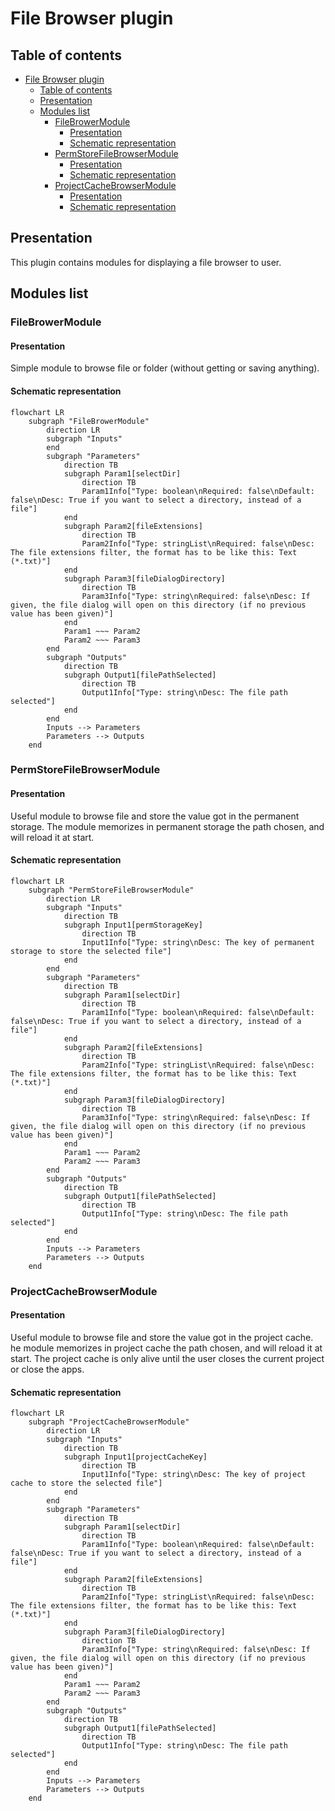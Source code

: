 <!--
SPDX-FileCopyrightText: 2024 Benoit Rolandeau <benoit.rolandeau@allcircuits.com>

SPDX-License-Identifier: LicenseRef-ALLCircuits-ACT-1.1
-->

# File Browser plugin

## Table of contents

- [File Browser plugin](#file-browser-plugin)
  - [Table of contents](#table-of-contents)
  - [Presentation](#presentation)
  - [Modules list](#modules-list)
    - [FileBrowerModule](#filebrowermodule)
      - [Presentation](#presentation-1)
      - [Schematic representation](#schematic-representation)
    - [PermStoreFileBrowserModule](#permstorefilebrowsermodule)
      - [Presentation](#presentation-2)
      - [Schematic representation](#schematic-representation-1)
    - [ProjectCacheBrowserModule](#projectcachebrowsermodule)
      - [Presentation](#presentation-3)
      - [Schematic representation](#schematic-representation-2)

## Presentation

This plugin contains modules for displaying a file browser to user.

## Modules list

### FileBrowerModule

#### Presentation

Simple module to browse file or folder (without getting or saving anything).

#### Schematic representation

```mermaid
flowchart LR
    subgraph "FileBrowerModule"
        direction LR
        subgraph "Inputs"
        end
        subgraph "Parameters"
            direction TB
            subgraph Param1[selectDir]
                direction TB
                Param1Info["Type: boolean\nRequired: false\nDefault: false\nDesc: True if you want to select a directory, instead of a file"]
            end
            subgraph Param2[fileExtensions]
                direction TB
                Param2Info["Type: stringList\nRequired: false\nDesc: The file extensions filter, the format has to be like this: Text (*.txt)"]
            end
            subgraph Param3[fileDialogDirectory]
                direction TB
                Param3Info["Type: string\nRequired: false\nDesc: If given, the file dialog will open on this directory (if no previous value has been given)"]
            end
            Param1 ~~~ Param2
            Param2 ~~~ Param3
        end
        subgraph "Outputs"
            direction TB
            subgraph Output1[filePathSelected]
                direction TB
                Output1Info["Type: string\nDesc: The file path selected"]
            end
        end
        Inputs --> Parameters
        Parameters --> Outputs
    end
```

### PermStoreFileBrowserModule

#### Presentation

Useful module to browse file and store the value got in the permanent storage.
The module memorizes in permanent storage the path chosen, and will reload it at start.

#### Schematic representation

```mermaid
flowchart LR
    subgraph "PermStoreFileBrowserModule"
        direction LR
        subgraph "Inputs"
            direction TB
            subgraph Input1[permStorageKey]
                direction TB
                Input1Info["Type: string\nDesc: The key of permanent storage to store the selected file"]
            end
        end
        subgraph "Parameters"
            direction TB
            subgraph Param1[selectDir]
                direction TB
                Param1Info["Type: boolean\nRequired: false\nDefault: false\nDesc: True if you want to select a directory, instead of a file"]
            end
            subgraph Param2[fileExtensions]
                direction TB
                Param2Info["Type: stringList\nRequired: false\nDesc: The file extensions filter, the format has to be like this: Text (*.txt)"]
            end
            subgraph Param3[fileDialogDirectory]
                direction TB
                Param3Info["Type: string\nRequired: false\nDesc: If given, the file dialog will open on this directory (if no previous value has been given)"]
            end
            Param1 ~~~ Param2
            Param2 ~~~ Param3
        end
        subgraph "Outputs"
            direction TB
            subgraph Output1[filePathSelected]
                direction TB
                Output1Info["Type: string\nDesc: The file path selected"]
            end
        end
        Inputs --> Parameters
        Parameters --> Outputs
    end
```

### ProjectCacheBrowserModule

#### Presentation

Useful module to browse file and store the value got in the project cache.
he module memorizes in project cache the path chosen, and will reload it at start.
The project cache is only alive until the user closes the current project or close the apps.

#### Schematic representation

```mermaid
flowchart LR
    subgraph "ProjectCacheBrowserModule"
        direction LR
        subgraph "Inputs"
            direction TB
            subgraph Input1[projectCacheKey]
                direction TB
                Input1Info["Type: string\nDesc: The key of project cache to store the selected file"]
            end
        end
        subgraph "Parameters"
            direction TB
            subgraph Param1[selectDir]
                direction TB
                Param1Info["Type: boolean\nRequired: false\nDefault: false\nDesc: True if you want to select a directory, instead of a file"]
            end
            subgraph Param2[fileExtensions]
                direction TB
                Param2Info["Type: stringList\nRequired: false\nDesc: The file extensions filter, the format has to be like this: Text (*.txt)"]
            end
            subgraph Param3[fileDialogDirectory]
                direction TB
                Param3Info["Type: string\nRequired: false\nDesc: If given, the file dialog will open on this directory (if no previous value has been given)"]
            end
            Param1 ~~~ Param2
            Param2 ~~~ Param3
        end
        subgraph "Outputs"
            direction TB
            subgraph Output1[filePathSelected]
                direction TB
                Output1Info["Type: string\nDesc: The file path selected"]
            end
        end
        Inputs --> Parameters
        Parameters --> Outputs
    end
```
